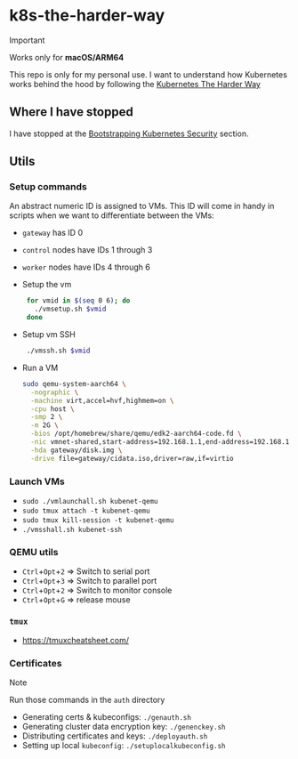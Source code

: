 # k8s-the-harder-way

> [!IMPORTANT]
> Works only for **macOS/ARM64**

This repo is only for my personal use. I want to understand how Kubernetes works behind the hood by following the [Kubernetes The Harder Way](https://github.com/ghik/kubernetes-the-harder-way)

## Where I have stopped

I have stopped at the [Bootstrapping Kubernetes Security](https://github.com/ghik/kubernetes-the-harder-way/blob/main/docs/04_Bootstrapping_Kubernetes_Security.md#bootstrapping-kubernetes-security) section.

## Utils

### Setup commands

An abstract numeric ID is assigned to VMs. This ID will come in handy in scripts when we want to differentiate between the VMs:

- `gateway` has ID 0
- `control` nodes have IDs 1 through 3
- `worker` nodes have IDs 4 through 6

- Setup the vm
   ```bash
    for vmid in $(seq 0 6); do
      ./vmsetup.sh $vmid
    done
    ```
- Setup vm SSH
   ```bash
    ./vmssh.sh $vmid
    ```
- Run a VM
  ```bash
  sudo qemu-system-aarch64 \
    -nographic \
    -machine virt,accel=hvf,highmem=on \
    -cpu host \
    -smp 2 \
    -m 2G \
    -bios /opt/homebrew/share/qemu/edk2-aarch64-code.fd \
    -nic vmnet-shared,start-address=192.168.1.1,end-address=192.168.1.20,subnet-mask=255.255.255.0,mac=52:52:52:00:00:00 \
    -hda gateway/disk.img \
    -drive file=gateway/cidata.iso,driver=raw,if=virtio
  ```

### Launch VMs

- `sudo ./vmlaunchall.sh kubenet-qemu`
- `sudo tmux attach -t kubenet-qemu`
- `sudo tmux kill-session -t kubenet-qemu`
- `./vmsshall.sh kubenet-ssh`

### QEMU utils

- `Ctrl`+`Opt`+`2` => Switch to serial port
- `Ctrl`+`Opt`+`3` => Switch to parallel port
- `Ctrl`+`Opt`+`2` => Switch to monitor console
- `Ctrl`+`Opt`+`G` => release mouse

### `tmux`

- https://tmuxcheatsheet.com/

### Certificates

> [!NOTE]
> Run those commands in the `auth` directory

- Generating certs & kubeconfigs: `./genauth.sh`
- Generating cluster data encryption key: `./genenckey.sh`
- Distributing certificates and keys: `./deployauth.sh`
- Setting up local `kubeconfig`: `./setuplocalkubeconfig.sh`
